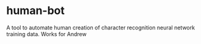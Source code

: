 # human-bot
A tool to automate human creation of character recognition neural network training data.
Works for Andrew
